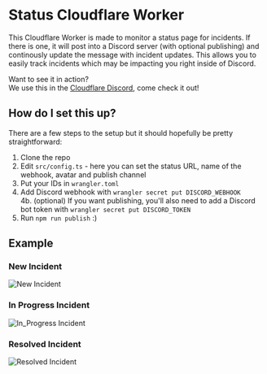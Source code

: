 # Status Cloudflare Worker

This Cloudflare Worker is made to monitor a status page for incidents. If there is one, it will post into a Discord server (with optional publishing) and continously update the message with incident updates. This allows you to easily track incidents which may be impacting you right inside of Discord.

Want to see it in action?\
We use this in the [Cloudflare Discord](https://discord.gg/cloudflaredev), come check it out!

## How do I set this up?
There are a few steps to the setup but it should hopefully be pretty straightforward:

1. Clone the repo
2. Edit `src/config.ts` - here you can set the status URL, name of the webhook, avatar and publish channel
3. Put your IDs in `wrangler.toml`
4. Add Discord webhook with `wrangler secret put DISCORD_WEBHOOK` \
  4b. (optional) If you want publishing, you'll also need to add a Discord bot token with `wrangler secret put DISCORD_TOKEN`
5. Run `npm run publish` :)

## Example
### New Incident
![New Incident](https://user-images.githubusercontent.com/8492901/131903623-352dd6ec-bd7f-470f-9468-4a271c4ddc69.png)

### In Progress Incident
![In_Progress Incident](https://user-images.githubusercontent.com/8492901/131903520-5aabc84d-786a-4fb8-841c-f7efda00e316.png)

### Resolved Incident
![Resolved Incident](https://user-images.githubusercontent.com/8492901/131903522-a4cdc4bd-ad6e-4d1d-b6dd-65950cca9b45.png)
